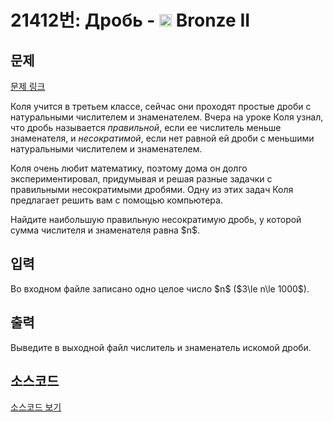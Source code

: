 # 21412번: Дробь - <img src="https://static.solved.ac/tier_small/4.svg" style="height:20px" /> Bronze II

<!-- performance -->

<!-- 문제 제출 후 깃허브에 푸시를 했을 때 제출한 코드의 성능이 입력될 공간입니다.-->

<!-- end -->

## 문제

[문제 링크](https://boj.kr/21412)


<p>Коля учится в третьем классе, сейчас они проходят простые дроби с натуральными числителем и знаменателем. Вчера на уроке Коля узнал, что дробь называется <em>правильной</em>, если ее числитель меньше знаменателя, и <em>несократимой</em>, если нет равной ей дроби с меньшими натуральными числителем и знаменателем.&nbsp;</p>

<p>Коля очень любит математику, поэтому дома он долго экспериментировал, придумывая и решая разные задачки с правильными несократимыми дробями. Одну из этих задач Коля предлагает решить вам с помощью компьютера.&nbsp;</p>

<p>Найдите наибольшую правильную несократимую дробь, у которой сумма числителя и знаменателя равна $n$.</p>



## 입력


<p>Во входном файле записано одно целое число $n$ ($3\le n\le 1000$).</p>



## 출력


<p>Выведите в выходной файл числитель и знаменатель искомой дроби.</p>



## 소스코드

[소스코드 보기](Дробь.py)